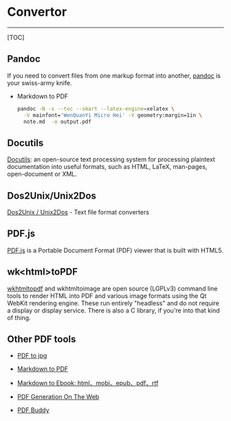# Convertor

-----

[TOC]

## Pandoc

If you need to convert files from one markup format into another, [pandoc](http://pandoc.org/) is your swiss-army knife.  

* Markdown to PDF  

  ```sh
  pandoc -N -s --toc --smart --latex-engine=xelatex \
    -V mainfont='WenQuanYi Micro Hei' -V geometry:margin=1in \
    note.md  -o output.pdf
  ```

## Docutils

[Docutils](http://docutils.sourceforge.net/): an open-source text processing system for processing plaintext documentation into useful formats, such as HTML, LaTeX, man-pages, open-document or XML.

## Dos2Unix/Unix2Dos

[Dos2Unix / Unix2Dos](https://waterlan.home.xs4all.nl/dos2unix.html) - Text file format converters

## PDF.js

[PDF.js](https://github.com/mozilla/pdf.js) is a Portable Document Format (PDF) viewer that is built with HTML5.

## wk\<html\>toPDF

[wkhtmltopdf](https://wkhtmltopdf.org/) and wkhtmltoimage are open source (LGPLv3) command line tools to render HTML into PDF and various image formats using the Qt WebKit rendering engine. These run entirely "headless" and do not require a display or display service. There is also a C library, if you're into that kind of thing.

## Other PDF tools

* [PDF to jpg](https://pdf2jpg.net/)

* [Markdown to PDF](http://www.markdowntopdf.com/)

* [Markdown to Ebook: html、mobi、epub、pdf、rtf](https://github.com/phodal/ebook-boilerplate)

* [PDF Generation On The Web](https://fraserxu.me/2015/08/20/pdf-generation-on-the-web/)

* [PDF Buddy](https://www.pdfbuddy.com/)

